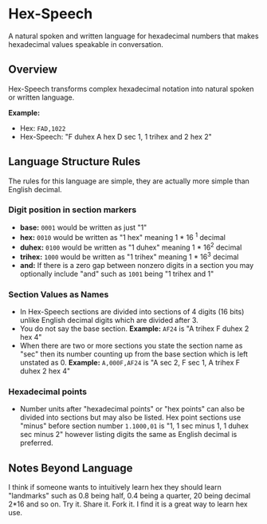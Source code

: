 # Hex-Speech

A natural spoken and written language for hexadecimal numbers that makes hexadecimal values speakable in conversation.

## Overview

Hex-Speech transforms complex hexadecimal notation into natural spoken or written language.

**Example:**
- Hex: `FAD,1022` 
- Hex-Speech: "F duhex A hex D sec 1, 1 trihex and 2 hex 2"

## Language Structure Rules

The rules for this language are simple, they are actually more simple than English decimal.

### Digit position in section markers
- **base:** `0001` would be written as just "1"
- **hex:** `0010` would be written as "1 hex" meaning 1 * 16 <sup>1</sup> decimal
- **duhex:** `0100` would be written as "1 duhex" meaning 1 * 16<sup>2</sup> decimal
- **trihex:** `1000` would be written as "1 trihex" meaning 1 * 16<sup>3</sup> decimal
- **and:** If there is a zero gap between nonzero digits in a section you may optionally include "and" such as `1001` being "1 trihex and 1"

### Section Values as Names
- In Hex-Speech sections are divided into sections of 4 digits (16 bits) unlike English decimal digits which are divided after 3.
- You do not say the base section. **Example:** `AF24` is "A trihex F duhex 2 hex 4"
- When there are two or more sections you state the section name as "sec" then its number counting up from the base section which is left unstated as 0. **Example:** `A,000F,AF24` is "A sec 2, F sec 1, A trihex F duhex 2 hex 4"

### Hexadecimal points
- Number units after "hexadecimal points" or "hex points" can also be divided into sections but may also be listed. Hex point sections use "minus" before section number `1.1000,01` is "1, 1 sec minus 1, 1 duhex sec minus 2" however listing digits the same as English decimal is preferred.

## Notes Beyond Language
I think if someone wants to intuitively learn hex they should learn "landmarks" such as 0.8 being half, 0.4 being a quarter, 20 being decimal 2*16 and so on.
Try it. Share it. Fork it. I find it is a great way to learn hex use.
